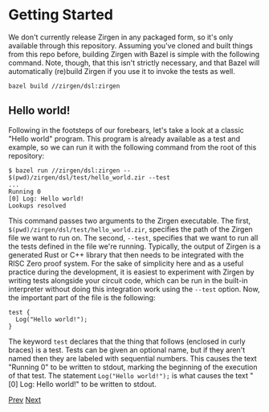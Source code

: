 # Getting Started

We don't currently release Zirgen in any packaged form, so it's only available
through this repository. Assuming you've cloned and built things from this repo
before, building Zirgen with Bazel is simple with the following command. Note,
though, that this isn't strictly necessary, and that Bazel will automatically
(re)build Zirgen if you use it to invoke the tests as well.

```
bazel build //zirgen/dsl:zirgen
```

## Hello world!

Following in the footsteps of our forebears, let's take a look at a classic
"Hello world" program. This program is already available as a test and example,
so we can run it with the following command from the root of this repository:

```
$ bazel run //zirgen/dsl:zirgen -- $(pwd)/zirgen/dsl/test/hello_world.zir --test
...
Running 0
[0] Log: Hello world!
Lookups resolved
```

This command passes two arguments to the Zirgen executable. The first,
`$(pwd)/zirgen/dsl/test/hello_world.zir`, specifies the path of the Zirgen file
we want to run on. The second, `--test`, specifies that we want to run all the
tests defined in the file we're running. Typically, the output of Zirgen is a
generated Rust or C++ library that then needs to be integrated with the RISC
Zero proof system. For the sake of simplicity here and as a useful practice
during the development, it is easiest to experiment with Zirgen by writing tests
alongside your circuit code, which can be run in the built-in interpreter without
doing this integration work using the `--test` option. Now, the important part
of the file is the following:

```
test {
  Log("Hello world!");
}
```

The keyword `test` declares that the thing that follows (enclosed in curly
braces) is a test. Tests can be given an optional name, but if they aren't named
then they are labeled with sequential numbers. This causes the text "Running 0"
to be written to stdout, marking the beginning of the execution of that test.
The statement `Log("Hello world!");` is what causes the text "[0] Log: Hello
world!" to be written to stdout.

[Prev](README.md)
[Next](02_Conceptual_Overview.md)
